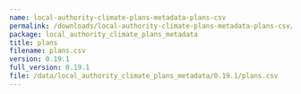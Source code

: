 ```yaml
---
name: local-authority-climate-plans-metadata-plans-csv
permalink: /downloads/local-authority-climate-plans-metadata-plans-csv/0_19_1
package: local_authority_climate_plans_metadata
title: plans
filename: plans.csv
version: 0.19.1
full_version: 0.19.1
file: /data/local_authority_climate_plans_metadata/0.19.1/plans.csv
---
```

